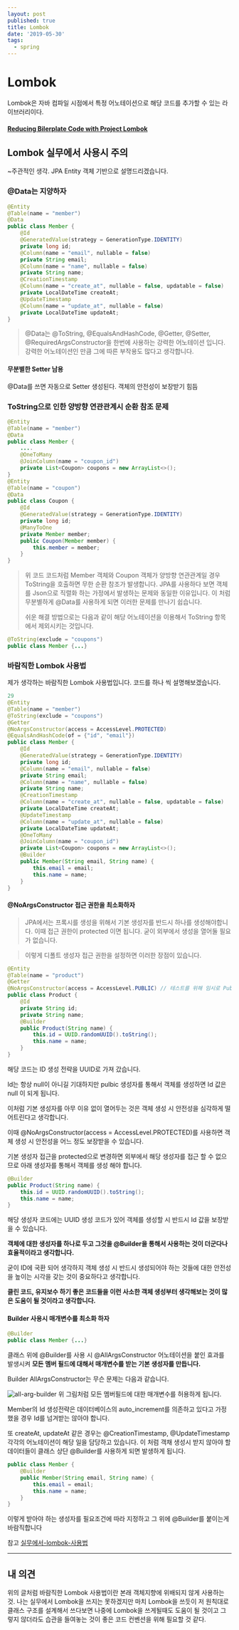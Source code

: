 ```yaml
---
layout: post
published: true
title: Lombok
date: '2019-05-30'
tags:
  - spring
---
```

# Lombok

Lombok은 자바 컴파일 시점에서 특정 어노테이션으로 해당 코드를 추가할 수 있는 라이브러리이다.

#### [Reducing Bilerplate Code with Project Lombok](<http://jnb.ociweb.com/jnb/jnbJan2010.html>)

## Lombok 실무에서 사용시 주의

~주관적인 생각. JPA Entity 객체 기반으로 설명드리겠습니다.

### @Data는 지양하자

```java
@Entity
@Table(name = "member")
@Data
public class Member {
    @Id
    @GeneratedValue(strategy = GenerationType.IDENTITY)
    private long id;
    @Column(name = "email", nullable = false)
    private String email;
    @Column(name = "name", nullable = false)
    private String name;
    @CreationTimestamp
    @Column(name = "create_at", nullable = false, updatable = false)
    private LocalDateTime createAt;
    @UpdateTimestamp
    @Column(name = "update_at", nullable = false)
    private LocalDateTime updateAt;
}
```

> @Data는 @ToString, @EqualsAndHashCode, @Getter, @Setter, @RequiredArgsConstructor을 한번에 사용하는 강력한 어노테이션 입니다. 강력한 어노테이션인 만큼 그에 따른 부작용도 많다고 생각합니다.

#### 무분별한 Setter 남용

@Data를 쓰면 자동으로 Setter 생성된다. 객체의 안전성이 보장받기 힘듬

### ToString으로 인한 양방향 연관관계시 순환 참조 문제

```java
@Entity
@Table(name = "member")
@Data
public class Member {
    ....
    @OneToMany
    @JoinColumn(name = "coupon_id")
    private List<Coupon> coupons = new ArrayList<>();
}
@Entity
@Table(name = "coupon")
@Data
public class Coupon {
    @Id
    @GeneratedValue(strategy = GenerationType.IDENTITY)
    private long id;
    @ManyToOne
    private Member member;
    public Coupon(Member member) {
        this.member = member;
    }
}
```

> 위 코드 코드처럼 Member 객체와 Coupon 객체가 양방향 연관관계일 경우 ToString을 호출하면 무한 순환 참조가 발생합니다. JPA를 사용하다 보면 객체를 Json으로 직렬화 하는 가정에서 발생하는 문제와 동일한 이유입니다. 이 처럼 무분별하게 @Data를 사용하게 되면 이러한 문제를 만나기 쉽습니다.
>
> 쉬운 해결 방법으로는 다음과 같이 해당 어노테이션을 이용해서 ToString 항목에서 제외시키는 것입니다.

```java
@ToString(exclude = "coupons")
public class Member {...}
```

### 바람직한 Lombok 사용법

제가 생각하는 바람직한 Lombok 사용법입니다. 코드를 하나 씩 설명해보겠습니다.

```java
29
@Entity
@Table(name = "member")
@ToString(exclude = "coupons")
@Getter
@NoArgsConstructor(access = AccessLevel.PROTECTED)
@EqualsAndHashCode(of = {"id", "email"})
public class Member {
    @Id
    @GeneratedValue(strategy = GenerationType.IDENTITY)
    private long id;
    @Column(name = "email", nullable = false)
    private String email;
    @Column(name = "name", nullable = false)
    private String name;
    @CreationTimestamp
    @Column(name = "create_at", nullable = false, updatable = false)
    private LocalDateTime createAt;
    @UpdateTimestamp
    @Column(name = "update_at", nullable = false)
    private LocalDateTime updateAt;
    @OneToMany
    @JoinColumn(name = "coupon_id")
    private List<Coupon> coupons = new ArrayList<>();
    @Builder
    public Member(String email, String name) {
        this.email = email;
        this.name = name;
    }
}
```

#### @NoArgsConstructor 접근 권한을 최소화하자

> JPA에서는 프록시를 생성을 위해서 기본 생성자를 반드시 하나를 생성해야합니다. 이때 접근 권한이 protected 이면 됩니다. 굳이 외부에서 생성을 열어둘 필요가 없습니다.

> 이렇게 디폴트 생성자 접근 권한을 설정하면 이러한 장점이 있습니다.

```java
@Entity
@Table(name = "product")
@Getter
@NoArgsConstructor(access = AccessLevel.PUBLIC) // 테스트를 위해 임시로 Public, 의도한 코드는 PROTECTED
public class Product {
    @Id
    private String id;
    private String name;
    @Builder
    public Product(String name) {
        this.id = UUID.randomUUID().toString();
        this.name = name;
    }
}
```

해당 코드는 ID 생성 전략을 UUID로 가져 갔습니다.

Id는 항상 null이 아니길 기대하지만 pulbic 생성자를 통해서 객체를 생성하면 Id 값은 null 이 되게 됩니다.

이처럼 기본 생성자를 아무 이유 없이 열어두는 것은 객체 생성 시 안전성을 심각하게 떨어트린다고 생각합니다.

이때 @NoArgsConstructor(access = AccessLevel.PROTECTED)를 사용하면 객체 생성 시 안전성을 어느 정도 보장받을 수 있습니다.

기본 생성자 접근을 protected으로 변경하면 외부에서 해당 생성자를 접근 할 수 없으므로 아래 생성자를 통해서 객체를 생성 해야 합니다.

```java
@Builder
public Product(String name) {
    this.id = UUID.randomUUID().toString();
    this.name = name;
}
```

해당 생성자 코드에는 UUID 생성 코드가 있어 객체를 생성할 시 반드시 Id 값을 보장받을 수 있습니다.

**객체에 대한 생성자를 하나로 두고 그것을 @Builder을 통해서 사용하는 것이 더군다나 효율적이라고 생각합니다.**

굳이 ID에 국환 되어 생각하지 객체 생성 시 반드시 생성되어야 하는 것들에 대한 안전성을 높이는 시각을 갖는 것이 중요하다고 생각합니다.

**클린 코드, 유지보수 하기 좋은 코드들을 이런 사소한 객체 생성부터 생각해보는 것이 많은 도움이 될 것이라고 생각합니다.**

#### Builder 사용시 매개변수를 최소화 하자

```java
@Builder
public class Member {...}
```

클래스 위에 @Builder를 사용 시 @AllArgsConstructor 어노테이션을 붙인 효과를 발생시켜 **모든 멤버 필드에 대해서 매개변수를 받는 기본 생성자를 만듭니다.**

Builder AllArgsConstructor는 무슨 문제는 다음과 같습니다.

![all-arg-builder](https://github.com/cheese10yun/blog-sample/raw/master/assets/all-arg-builder.png)
위 그림처럼 모든 멤버필드에 대한 매개변수를 허용하게 됩니다.

Member의 Id 생성전략은 데이터베이스의 auto_increment를 의존하고 있다고 가정했을 경우 Id를 넘겨받는 않아야 합니다.

또 createAt, updateAt 같은 경우는 @CreationTimestamp, @UpdateTimestamp 각각의 어노테이션이 해당 일을 담당하고 있습니다. 이 처럼 객채 생성시 받지 않아야 할 데이터들이 클래스 상단 @Builder를 사용하게 되면 발생하게 됩니다.

```java
public class Member {
    @Builder
    public Member(String email, String name) {
        this.email = email;
        this.name = name;
    }
}
```

이렇게 받아야 하는 생성자를 필요조건에 따라 지정하고 그 위에 @Builder를 붙이는게 바람직합니다



참고 [실무에서-lombok-사용법](https://www.popit.kr/%EC%8B%A4%EB%AC%B4%EC%97%90%EC%84%9C-lombok-%EC%82%AC%EC%9A%A9%EB%B2%95/)

---

## 내 의견

위의 글처럼 바람직한 Lombok 사용법이란 본래 객체지향에 위배되지 않게 사용하는 것. 나는 실무에서 Lombok을 쓰지는 못하겠지만 마치 Lombok을 쓰듯이 저 원칙대로 클래스 구조를 설계해서 쓰다보면 나중에 Lombok을 쓰게될때도 도움이 될 것이고 그렇지 않더라도 습관을 들여놓는 것이 좋은 코드 컨벤션을 위해 필요할 것 같다.
